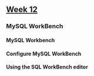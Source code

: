 ## [Week 12]()

### MySQL WorkBench

#### MySQL Workbench
#### Configure MySQL WorkBench
#### Using the SQL WorkBench editor